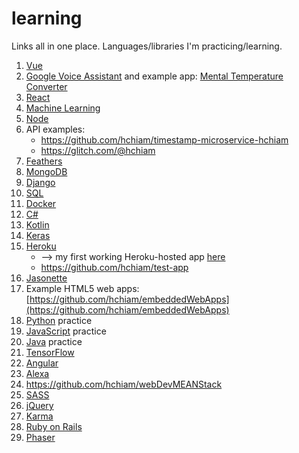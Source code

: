 # learning
Links all in one place. Languages/libraries I'm practicing/learning. 

1. [Vue](https://github.com/hchiam/learning-vue)
1. [Google Voice Assistant](https://github.com/hchiam/learning-google-assistant) and example app: [Mental Temperature Converter](https://github.com/hchiam/mental-temperature-converter)
1. [React](https://github.com/hchiam/learning-reactjs)
1. [Machine Learning](https://github.com/hchiam/machineLearning)
1. [Node](https://github.com/hchiam/learning-nodejs)
1. API examples: 
      * https://github.com/hchiam/timestamp-microservice-hchiam 
      * https://glitch.com/@hchiam 
1. [Feathers](https://github.com/hchiam/learning-feathers)
1. [MongoDB](https://github.com/hchiam/learning-mongodb)
1. [Django](https://github.com/hchiam/learning-django)
1. [SQL](https://github.com/hchiam/learning-sql)
1. [Docker](https://github.com/hchiam/learning-docker)
1. [C#](https://github.com/hchiam/learning-csharp)
1. [Kotlin](https://github.com/hchiam/learning-kotlin)
1. [Keras](https://github.com/hchiam/learning-keras)
1. [Heroku](https://github.com/hchiam/python-getting-started)
    * --> my first working Heroku-hosted app [here](https://github.com/hchiam/galeria)
    * https://github.com/hchiam/test-app
1. [Jasonette](https://github.com/hchiam/jasonetteApps)
1. Example HTML5 web apps: [https://github.com/hchiam/embeddedWebApps](https://github.com/hchiam/embeddedWebApps)
1. [Python](https://github.com/hchiam/learning-python) practice
1. [JavaScript](https://github.com/hchiam/learning-js) practice
1. [Java](https://github.com/hchiam/learning-java) practice
1. [TensorFlow](https://github.com/hchiam/TensorFlow-in-a-Nutshell)
1. [Angular](https://github.com/hchiam/learning-angularjs)
1. [Alexa](https://github.com/hchiam/alexaSample)
1. https://github.com/hchiam/webDevMEANStack
1. [SASS](https://github.com/hchiam/learning-sass)
1. [jQuery](https://github.com/hchiam/learning-jquery)
1. [Karma](https://github.com/hchiam/learning-karma)
1. [Ruby on Rails](https://github.com/hchiam/learning-rubyOnRails)
1. [Phaser](https://github.com/hchiam/phaserGame)
